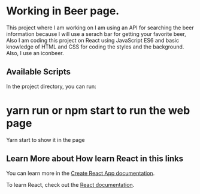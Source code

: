 # Working in Beer page.
This project where I am working on I am using an API for searching the beer information because I will use a serach bar for getting your favorite beer, Also I am coding this project on React using JavaScript ES6 and basic knowledge of HTML and CSS for coding the styles and the background.
Also, I use an iconbeer.


## Available Scripts

In the project directory, you can run:

# yarn run or npm start to run the web page 
Yarn start to show it in the page


## Learn More about How learn React in this links

You can learn more in the [Create React App documentation](https://facebook.github.io/create-react-app/docs/getting-started).

To learn React, check out the [React documentation](https://reactjs.org/).




